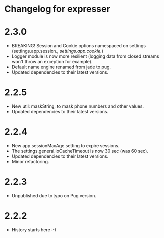 # Changelog for expresser

2.3.0
=====
* BREAKING! Session and Cookie options namespaced on settings (settings.app.session.*, settings.app.cookie.*)
* Logger module is now more resilient (logging data from closed streams won't throw an exception for example).
* Default name engine renamed from jade to pug.
* Updated dependencies to their latest versions.

2.2.5
=====
* New util: maskString, to mask phone numbers and other values.
* Updated dependencies to their latest versions.

2.2.4
=====
* New app.sessionMaxAge setting to expire sessions.
* The settings.general.ioCacheTimeout is now 30 sec (was 60 sec).
* Updated dependencies to their latest versions.
* Minor refactoring.

2.2.3
=====
* Unpublished due to typo on Pug version.

2.2.2
=====
* History starts here :-)
